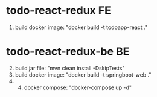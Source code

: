 # todo-react-redux FE
1. build docker image: "docker build -t todoapp-react ."<br/>
# todo-react-redux-be BE
2. build jar file: "mvn clean install -DskipTests"<br/>
3. build docker image: "docker build -t springboot-web ."<br/>
4. 4. docker compose: "docker-compose up -d"<br/>
